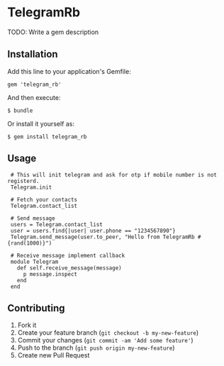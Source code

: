 # TelegramRb

TODO: Write a gem description

## Installation

Add this line to your application's Gemfile:

    gem 'telegram_rb'

And then execute:

    $ bundle

Or install it yourself as:

    $ gem install telegram_rb

## Usage

     # This will init telegram and ask for otp if mobile number is not registerd.
     Telegram.init
     
     # Fetch your contacts
     Telegram.contact_list
     
     # Send message
     users = Telegram.contact_list
     user = users.find{|user| user.phone == "1234567890"}
     Telegram.send_message(user.to_peer, "Hello from TelegramRb #{rand(1000)}")
     
     # Receive message implement callback
     module Telegram
       def self.receive_message(message)
         p message.inspect
       end
     end


## Contributing

1. Fork it
2. Create your feature branch (`git checkout -b my-new-feature`)
3. Commit your changes (`git commit -am 'Add some feature'`)
4. Push to the branch (`git push origin my-new-feature`)
5. Create new Pull Request
